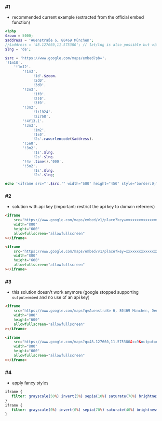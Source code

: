 ### #1

- recommended current example (extracted from the official embed function)

```php
<?php
$zoom = 5000;
$address = 'Auenstraße 6, 80469 München';
//$address = '48.127660,11.575380'; // lat/lng is also possible but without an address card
$lng = 'de';

$src = 'https://www.google.com/maps/embed?pb='.
'!1m18'.
    '!1m12'.
        '!1m3'.
            '!1d'.$zoom.
            '!2d0'.
            '!3d0'.
        '!2m3'.
            '!1f0'.
            '!2f0'.
            '!3f0'.
        '!3m2'.
            '!1i1024'.
            '!2i768'.
        '!4f13.1'.
        '!3m3'.
            '!1m2'.
            '!1s0'.
            '!2s'.rawurlencode($address).
        '!5e0'.
        '!3m2'.
            '!1s'.$lng.
            '!2s'.$lng.
        '!4v'.time().'000'.
        '!5m2'.
            '!1s'.$lng.
            '!2s'.$lng;

echo '<iframe src="'.$src.'" width="600" height="450" style="border:0;" allowfullscreen="" loading="lazy"></iframe>';
```

### #2

- solution with api key (important: restrict the api key to domain referrers)

```html
<iframe
	src="https://www.google.com/maps/embed/v1/place?key=xxxxxxxxxxxxxxxxxxxxxxxxxxx&q=Auenstraße 6, 80469 München, Deutschland&zoom=9"
    width="800"
    height="600"
    allowfullscreen="allowfullscreen"
></iframe>
```

```html
<iframe
	src="https://www.google.com/maps/embed/v1/place?key=xxxxxxxxxxxxxxxxxxxxxxxxxxx&q=48.127660,11.575380&zoom=9"
    width="800"
    height="600"
    allowfullscreen="allowfullscreen"
></iframe>
```

### #3

- this solution doesn't work anymore (google stopped supporting `output=embed` and no use of an api key)

```html
<iframe
	src="https://www.google.com/maps?q=Auenstraße 6, 80469 München, Deutschland&z=9&output=embed"
    width="800"
    height="600"
    allowfullscreen="allowfullscreen"
></iframe>
```

```html
<iframe
	src="https://www.google.com/maps?q=48.127660,11.575380&z=9&output=embed"
    width="800"
    height="600"
    allowfullscreen="allowfullscreen"
></iframe>
```

### #4

- apply fancy styles

```css
iframe {
   filter: grayscale(50%) invert(5%) sepia(10%) saturate(70%) brightness(100%) contrast(110%) hue-rotate(-130deg);
}
iframe {
   filter: grayscale(0%) invert(0%) sepia(70%) saturate(40%) brightness(100%) contrast(100%) hue-rotate(0deg); 
}
```